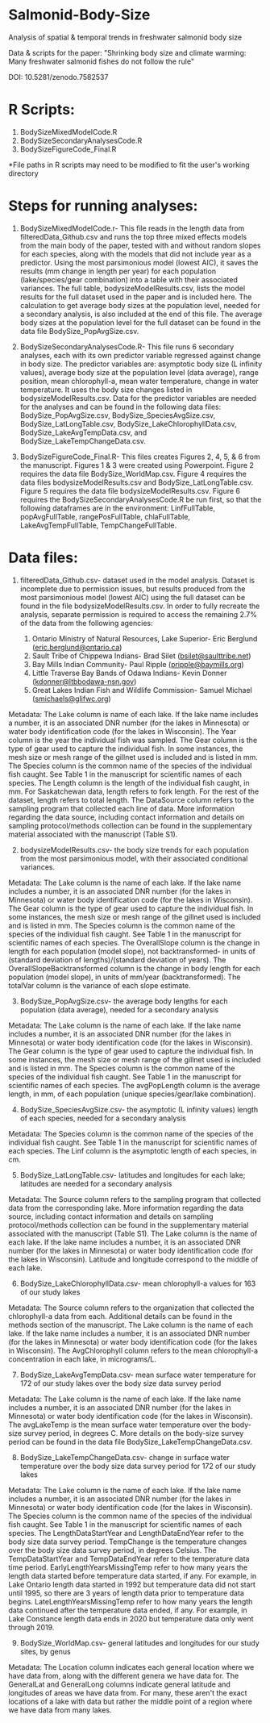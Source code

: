 # Salmonid-Body-Size
Analysis of spatial &amp; temporal trends in freshwater salmonid body size

Data & scripts for the paper: "Shrinking body size and climate warming: Many freshwater salmonid fishes do not follow the rule"

DOI: 10.5281/zenodo.7582537

# R Scripts:
1) BodySizeMixedModelCode.R
2) BodySizeSecondaryAnalysesCode.R
3) BodySizeFigureCode_Final.R

*File paths in R scripts may need to be modified to fit the user's working directory

# Steps for running analyses:
1) BodySizeMixedModelCode.r- This file reads in the length data from filteredData_Github.csv and runs the top three mixed effects models from the main body of the paper, tested with and without random slopes for each species, along with the models that did not include year as a predictor. Using the most parsimonious model (lowest AIC), it saves the results (mm change in length per year) for each population (lake/species/gear combination) into a table with their associated variances. The full table,  bodysizeModelResults.csv, lists the model results for the full dataset used in the paper and is included here. The calculation to get average body sizes at the population level, needed for a secondary analysis, is also included at the end of this file. The average body sizes at the population level for the full dataset can be found in the data file BodySize_PopAvgSize.csv.

2) BodySizeSecondaryAnalysesCode.R- This file runs 6 secondary analyses, each with its own predictor variable regressed against change in body size. The predictor variables are: asymptotic body size (L infinity values), average body size at the population level (data average), range position, mean chlorophyll-a, mean water temperature, change in water temperature. It uses the body size changes listed in bodysizeModelResults.csv. Data for the predictor variables are needed for the analyses and can be found in the following data files: BodySize_PopAvgSize.csv, BodySize_SpeciesAvgSize.csv, BodySize_LatLongTable.csv, BodySize_LakeChlorophyllData.csv, BodySize_LakeAvgTempData.csv, and BodySize_LakeTempChangeData.csv.

3) BodySizeFigureCode_Final.R- This files creates Figures 2, 4, 5, & 6 from the manuscript. Figures 1 & 3 were created using Powerpoint. Figure 2 requires the data file BodySize_WorldMap.csv. Figure 4 requires the data files bodysizeModelResults.csv and BodySize_LatLongTable.csv. Figure 5 requires the data file bodysizeModelResults.csv. Figure 6 requires the BodySizeSecondaryAnalysesCode.R be run first, so that the following dataframes are in the environment: LinfFullTable, popAvgFullTable, rangePosFullTable, chlaFullTable, LakeAvgTempFullTable, TempChangeFullTable.


# Data files:
1) filteredData_Github.csv- dataset used in the model analysis. Dataset is incomplete due to permission issues, but results produced from the most parsimonious model (lowest AIC) using the full dataset can be found in the file bodysizeModelResults.csv. In order to fully recreate the analysis, separate permission is required to access the remaining 2.7% of the data from the following agencies:

      1) Ontario Ministry of Natural Resources, Lake Superior- Eric Berglund (eric.berglund@ontario.ca)
      2) Sault Tribe of Chippewa Indians- Brad Silet (bsilet@saulttribe.net)
      3) Bay Mills Indian Community- Paul Ripple (pripple@baymills.org)
      4) Little Traverse Bay Bands of Odawa Indians- Kevin Donner (kdonner@ltbbodawa-nsn.gov)
      5) Great Lakes Indian Fish and Wildlife Commission- Samuel Michael (smichaels@glifwc.org)


Metadata: The Lake column is name of each lake. If the lake name includes a number, it is an associated DNR number (for the lakes in Minnesota) or water body identification code (for the lakes in Wisconsin). The Year column is the year the individual fish was sampled. The Gear column is the type of gear used to capture the individual fish. In some instances, the mesh size or mesh range of the gillnet used is included and is listed in mm. The Species column is the common name of the species of the individual fish caught. See Table 1 in the manuscript for scientific names of each species. The Length column is the length of the individual fish caught, in mm. For Saskatchewan data, length refers to fork length. For the rest of the dataset, length refers to total length. The DataSource column refers to the sampling program that collected each line of data. More information regarding the data source, including contact information and details on sampling protocol/methods collection can be found in the supplementary material associated with the manuscript (Table S1).


2) bodysizeModelResults.csv- the body size trends for each population from the most parsimonious model, with their associated conditional variances. 

Metadata: The Lake column is the name of each lake. If the lake name includes a number, it is an associated DNR number (for the lakes in Minnesota) or water body identification code (for the lakes in Wisconsin). The Gear column is the type of gear used to capture the individual fish. In some instances, the mesh size or mesh range of the gillnet used is included and is listed in mm. The Species column is the common name of the species of the individual fish caught. See Table 1 in the manuscript for scientific names of each species. The OverallSlope column is the change in length for each population (model slope), not backtransformed- in units of (standard deviation of lengths)/(standard deviation of years). The OverallSlopeBacktransformed column is the change in body length for each population (model slope), in units of mm/year (backtransformed). The totalVar column is the variance of each slope estimate.


3) BodySize_PopAvgSize.csv- the average body lengths for each population (data average), needed for a secondary analysis

Metadata: The Lake column is the name of each lake. If the lake name includes a number, it is an associated DNR number (for the lakes in Minnesota) or water body identification code (for the lakes in Wisconsin). The Gear column is the type of gear used to capture the individual fish. In some instances, the mesh size or mesh range of the gillnet used is included and is listed in mm. The Species column is the common name of the species of the individual fish caught. See Table 1 in the manuscript for scientific names of each species. The avgPopLength column is the average length, in mm, of each population (unique species/gear/lake combination).


4) BodySize_SpeciesAvgSize.csv- the asymptotic (L infinity values) length of each species, needed for a secondary analysis

Metadata: The Species column is the common name of the species of the individual fish caught. See Table 1 in the manuscript for scientific names of each species. The Linf column is the asymptotic length of each species, in cm.


5) BodySize_LatLongTable.csv- latitudes and longitudes for each lake; latitudes are needed for a secondary analysis

Metadata: The Source column refers to the sampling program that collected data from the corresponding lake. More information regarding the data source, including contact information and details on sampling protocol/methods collection can be found in the supplementary material associated with the manuscript (Table S1). The Lake column is the name of each lake. If the lake name includes a number, it is an associated DNR number (for the lakes in Minnesota) or water body identification code (for the lakes in Wisconsin). Latitude and longitude correspond to the middle of each lake.


6) BodySize_LakeChlorophyllData.csv- mean chlorophyll-a values for 163 of our study lakes

Metadata: The Source column refers to the organization that collected the chlorophyll-a data from each. Additional details can be found in the methods section of the manuscript. The Lake column is the name of each lake. If the lake name includes a number, it is an associated DNR number (for the lakes in Minnesota) or water body identification code (for the lakes in Wisconsin). The AvgChlorophyll column refers to the mean chlorophyll-a concentration in each lake, in micrograms/L.


7) BodySize_LakeAvgTempData.csv- mean surface water temperature for 172 of our study lakes over the body size data survey period

Metadata: The Lake column is the name of each lake. If the lake name includes a number, it is an associated DNR number (for the lakes in Minnesota) or water body identification code (for the lakes in Wisconsin). The avgLakeTemp is the mean surface water temperature over the body-size survey period, in degrees C. More details on the body-size survey period can be found in the data file BodySize_LakeTempChangeData.csv.


8) BodySize_LakeTempChangeData.csv- change in surface water temperature over the body size data survey period for 172 of our study lakes

Metadata: The Lake column is the name of each lake. If the lake name includes a number, it is an associated DNR number (for the lakes in Minnesota) or water body identification code (for the lakes in Wisconsin). The Species column is the common name of the species of the individual fish caught. See Table 1 in the manuscript for scientific names of each species. The LengthDataStartYear and LengthDataEndYear refer to the body size data survey period. TempChange is the temperature changes over the body size data survey period, in degrees Celsius. The TempDataStartYear and TempDataEndYear refer to the temperature data time period. EarlyLengthYearsMissingTemp refer to how many years the length data started before temperature data started, if any. For example, in Lake Ontario length data started in 1992 but temperature data did not start until 1995, so there are 3 years of length data prior to temperature data begins. LateLengthYearsMissingTemp refer to how many years the length data continued after the temperature data ended, if any. For example, in Lake Constance length data ends in 2020 but temperature data only went through 2019.

9) BodySize_WorldMap.csv- general latitudes and longitudes for our study sites, by genus

Metadata: The Location column indicates each general location where we have data from, along with the different genera we have data for. The GeneralLat and GeneralLong columns indicate general latitude and longitudes of areas we have data from. For many, these aren't the exact locations of a lake with data but rather the middle point of a region where we have data from many lakes.

